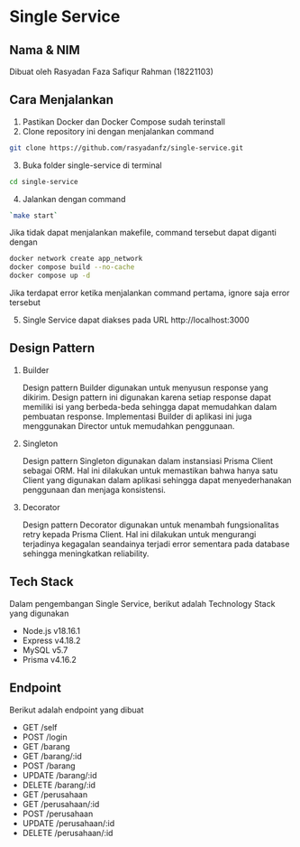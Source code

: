 # Single Service

## Nama & NIM

Dibuat oleh Rasyadan Faza Safiqur Rahman (18221103)

## Cara Menjalankan

1. Pastikan Docker dan Docker Compose sudah terinstall
2. Clone repository ini dengan menjalankan command

```sh
git clone https://github.com/rasyadanfz/single-service.git
```

3. Buka folder single-service di terminal

```sh
cd single-service
```

4. Jalankan dengan command

```sh
`make start`
```

Jika tidak dapat menjalankan makefile, command tersebut dapat diganti dengan

```sh
docker network create app_network
docker compose build --no-cache
docker compose up -d
```

Jika terdapat error ketika menjalankan command pertama, ignore saja error tersebut

5. Single Service dapat diakses pada URL http://localhost:3000

## Design Pattern

1. Builder

    Design pattern Builder digunakan untuk menyusun response yang dikirim. Design pattern ini digunakan karena setiap response dapat memiliki isi yang berbeda-beda sehingga dapat memudahkan dalam pembuatan response. Implementasi Builder di aplikasi ini juga menggunakan Director untuk memudahkan penggunaan.

2. Singleton

    Design pattern Singleton digunakan dalam instansiasi Prisma Client sebagai ORM. Hal ini dilakukan untuk memastikan bahwa hanya satu Client yang digunakan dalam aplikasi sehingga dapat menyederhanakan penggunaan dan menjaga konsistensi.

3. Decorator

    Design pattern Decorator digunakan untuk menambah fungsionalitas retry kepada Prisma Client. Hal ini dilakukan untuk mengurangi terjadinya kegagalan seandainya terjadi error sementara pada database sehingga meningkatkan reliability.

## Tech Stack

Dalam pengembangan Single Service, berikut adalah Technology Stack yang digunakan

-   Node.js v18.16.1
-   Express v4.18.2
-   MySQL v5.7
-   Prisma v4.16.2

## Endpoint

Berikut adalah endpoint yang dibuat

-   GET /self
-   POST /login
-   GET /barang
-   GET /barang/:id
-   POST /barang
-   UPDATE /barang/:id
-   DELETE /barang/:id
-   GET /perusahaan
-   GET /perusahaan/:id
-   POST /perusahaan
-   UPDATE /perusahaan/:id
-   DELETE /perusahaan/:id
